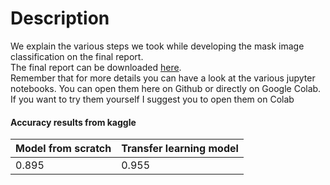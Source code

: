 # Description

We explain the various steps we took while developing the mask image classification on the final report.\
The final report can be downloaded [here](https://github.com/calde97/Deep_Learning_Challenge/blob/main/first_challenge/Report.pdf).\
Remember that for more details you can have a look at the various jupyter notebooks. You can open them
here on Github or directly on Google Colab. If you want to try them yourself I suggest you to open them
on Colab

#### Accuracy results from kaggle ####

| Model from scratch | Transfer learning model |
|------------|----------|
|0.895|0.955|
